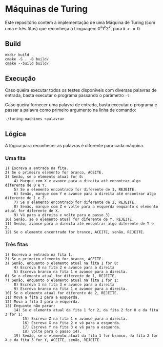 # Máquinas de Turing

Este repositório contém a implementação de uma Máquina de Turing (com uma e três fitas) que reconheça a Linguagem $0^k1^k2^k$, para $k>=0$.

## Build

```
mkdir build
cmake -S . -B build/
cmake --build build/
```

## Execução

Caso queira executar todos os testes disponíveis com diversas palavras de entrada, basta executar o programa passando o parâmetro `-t`.

Caso queira fornecer uma palavra de entrada, basta executar o programa e passar a palavra como primeiro argumento na linha de comando:

```
./turing-machines <palavra>
```

## Lógica

A lógica para reconhecer as palavras é diferente para cada máquina.

### Uma fita

```
1) Escreva a entrada na fita.
2) Se o primeiro elemento for branco, ACEITE.
3) Senão, se o elemento atual for 0:
    4) Marque com X e avance para a direita até encontrar algo diferente de 0 e Y.
    5) Se o elemento encontrado for diferente de 1, REJEITE.
    6) Senão, marque com Y e avance para a direita até encontrar algo diferente de 1 e Z.
    7) Se o elemento encontrado for diferente de 2, REJEITE.
    8) Senão, marque com Z e volte para a esquerda enquanto o elemento atual for diferente de X.
    9) Vá para a direita e volte para o passo 3). 
10) Senão, se o elemento atual for diferente de Y, REJEITE.
11) Senão, avance para a direita até encontrar algo diferente de Y e Z.
12) Se o elemento encontrado for branco, ACEITE, senão, REJEITE.
```

### Três fitas

```
1) Escreva a entrada na fita 1.
2) Se o primeiro elemento for branco, ACEITE.
3) Senão, enquanto o elemento atual na fita 1 for 0:
    4) Escreva 0 na fita 2 e avance para a direita
    5) Escreva branco na fita 1 e avance para a direita.
6) Se o elemento atual for diferente de 1, REJEITE.
7) Senão, enquanto o elemento atual na fita 1 for 1:
    8) Escreva 1 na fita 3 e avance para a direita
    9) Escreva branco na fita 1 e avance para a direita.
10) Se o elemento atual for diferente de 2, REJEITE.
11) Mova a fita 2 para a esquerda.
12) Mova a fita 3 para a esquerda.
13) Enquanto não parar:
    14) Se o elemento atual da fita 1 for 2, da fita 2 for 0 e da fita 3 for 1:
        15) Escreva Z na fita 1 e avance para a direita.
        16) Escreva X na fita 2 e vá para a esquerda.
        17) Escreva Y na fita 3 e vá para a esquerda.
        18) Volte para o passo 14).
    19) Senão, se o elemento atual da fita 1 for branco, da fita 2 for X e da fita 3 for Y, ACEITE, senão, REJEITE.
```

